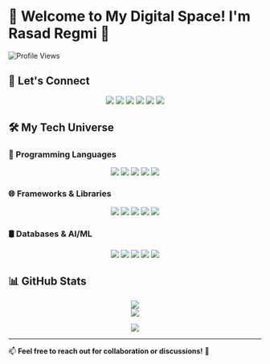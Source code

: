 # 🌟 Welcome to My Digital Space! I'm Rasad Regmi 🚀

![Profile Views](https://komarev.com/ghpvc/?username=rasadregmi&label=Profile%20Views&color=0e75b6&style=flat)

## 📌 Let's Connect
<p align="center">
  <a href="https://www.linkedin.com/in/rasadregmi"><img src="https://img.shields.io/badge/LinkedIn-0A66C2?style=for-the-badge&logo=linkedin&logoColor=white"></a>
  <a href="mailto:rasadregmi@example.com"><img src="https://img.shields.io/badge/Email-D14836?style=for-the-badge&logo=gmail&logoColor=white"></a>
  <a href="https://rasadregmi.com"><img src="https://img.shields.io/badge/Website-000000?style=for-the-badge&logo=About.me&logoColor=white"></a>
  <a href="https://www.instagram.com/regmi_rasad/"><img src="https://img.shields.io/badge/Instagram-E4405F?style=for-the-badge&logo=instagram&logoColor=white"></a>
  <a href="https://www.facebook.com/rasad.regmi"><img src="https://img.shields.io/badge/Facebook-1877F2?style=for-the-badge&logo=facebook&logoColor=white"></a>
  <a href="https://www.upwork.com/freelancers/~01e65fb5a42bc52eae"><img src="https://img.shields.io/badge/Upwork-6FDA44?style=for-the-badge&logo=upwork&logoColor=white"></a>
</p>

## 🛠️ My Tech Universe
### 🚀 Programming Languages
<p align="center">
  <img src="https://img.shields.io/badge/JavaScript-F7DF1E?style=for-the-badge&logo=javascript&logoColor=black">
  <img src="https://img.shields.io/badge/Python-3776AB?style=for-the-badge&logo=python&logoColor=white">
  <img src="https://img.shields.io/badge/Java-ED8B00?style=for-the-badge&logo=java&logoColor=white">
  <img src="https://img.shields.io/badge/C-00599C?style=for-the-badge&logo=c&logoColor=white">
  <img src="https://img.shields.io/badge/C++-00599C?style=for-the-badge&logo=c%2B%2B&logoColor=white">
</p>

### 🌐 Frameworks & Libraries
<p align="center">
  <img src="https://img.shields.io/badge/React-61DAFB?style=for-the-badge&logo=react&logoColor=black">
  <img src="https://img.shields.io/badge/Next.js-000000?style=for-the-badge&logo=nextdotjs&logoColor=white">
  <img src="https://img.shields.io/badge/Node.js-339933?style=for-the-badge&logo=node.js&logoColor=white">
  <img src="https://img.shields.io/badge/Express.js-000000?style=for-the-badge&logo=express&logoColor=white">
  <img src="https://img.shields.io/badge/Tailwind%20CSS-06B6D4?style=for-the-badge&logo=tailwindcss&logoColor=white">
</p>

### 🛢️ Databases & AI/ML
<p align="center">
  <img src="https://img.shields.io/badge/MongoDB-47A248?style=for-the-badge&logo=mongodb&logoColor=white">
  <img src="https://img.shields.io/badge/PostgreSQL-336791?style=for-the-badge&logo=postgresql&logoColor=white">
  <img src="https://img.shields.io/badge/TensorFlow-FF6F00?style=for-the-badge&logo=tensorflow&logoColor=white">
  <img src="https://img.shields.io/badge/Scikit--learn-F7931E?style=for-the-badge&logo=scikit-learn&logoColor=white">
  <img src="https://img.shields.io/badge/Pandas-150458?style=for-the-badge&logo=pandas&logoColor=white">
</p>

## 📊 GitHub Stats
<p align="center">
  <img src="https://github-readme-stats.vercel.app/api?username=rasadregmi&show_icons=true&theme=dark">
  <br>
  <img src="https://github-readme-stats.vercel.app/api/top-langs/?username=rasadregmi&layout=compact&theme=dark">
</p>

<p align="center">
  <img src="https://camo.githubusercontent.com/e94dbb11804f8989634c60222fd114d15aa738c748471c4d3615f75c13665cf9/687474703a2f2f6769746875622d70726f66696c652d73756d6d6172792d63617264732e76657263656c2e6170702f6170692f63617264732f70726f66696c652d64657461696c733f757365726e616d653d617279616c6269726174267468656d653d6461726b">
</p>

---
📫 **Feel free to reach out for collaboration or discussions!** 🚀
